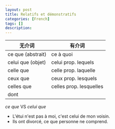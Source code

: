 ```yaml
---
layout: post
title: Relatifs et démonstratifs
categories: [French]
tags: []
description: 
---
```


无介词|有介词
-----|-----
ce que (abstrait) | ce à quoi
celui que (objet) | celui prop. lequels
celle que | celle prop. laquelle
ceux que | ceux prop. lesquels
celles que | celles prop. lesquelles
 | dont
 
_ce que_ VS _celui que_
 
- L'étui n'est pas à moi, c'est celui de mon voisin.
- Ils ont divorcé, ce que personne ne comprend.